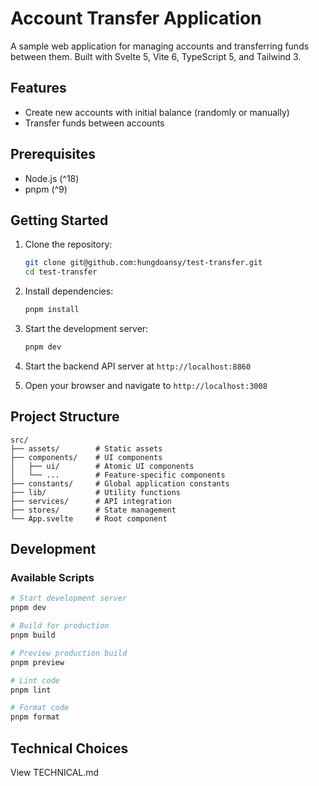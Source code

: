 # Account Transfer Application

A sample web application for managing accounts and transferring funds between them. Built with Svelte 5, Vite 6, TypeScript 5, and Tailwind 3.

## Features

- Create new accounts with initial balance (randomly or manually)
- Transfer funds between accounts

## Prerequisites

- Node.js (^18)
- pnpm (^9)

## Getting Started

1. Clone the repository:

    ```bash
    git clone git@github.com:hungdoansy/test-transfer.git
    cd test-transfer
    ```

2. Install dependencies:

    ```bash
    pnpm install
    ```

3. Start the development server:

    ```bash
    pnpm dev
    ```

4. Start the backend API server at `http://localhost:8860`

5. Open your browser and navigate to `http://localhost:3008`

## Project Structure

```
src/
├── assets/        # Static assets
├── components/    # UI components
│   ├── ui/        # Atomic UI components
│   └── ...        # Feature-specific components
├── constants/     # Global application constants
├── lib/           # Utility functions
├── services/      # API integration
├── stores/        # State management
└── App.svelte     # Root component
```

## Development

### Available Scripts

```bash
# Start development server
pnpm dev

# Build for production
pnpm build

# Preview production build
pnpm preview

# Lint code
pnpm lint

# Format code
pnpm format
```

## Technical Choices

View TECHNICAL.md
